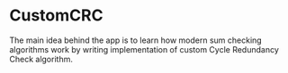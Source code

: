 # CustomCRC

The main idea behind the app is to learn how modern sum checking algorithms work by writing implementation of custom Cycle Redundancy Check algorithm.
